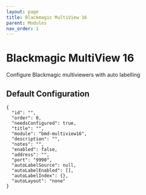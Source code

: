 ```yaml
---
layout: page
title: Blackmagic MultiView 16
parent: Modules
nav_order: 1
---
```


# Blackmagic MultiView 16

Configure Blackmagic multiviewers with auto labelling

## Default Configuration

```
{
  "id": "",
  "order": 0,
  "needsConfigured": true,
  "title": "",
  "module": "bmd-multiview16",
  "description": "",
  "notes": "",
  "enabled": false,
  "address": "",
  "port": "9990",
  "autoLabelSource": null,
  "autoLabelEnabled": [],
  "autoLabelIndex": {},
  "autoLayout": "none"
}
```
